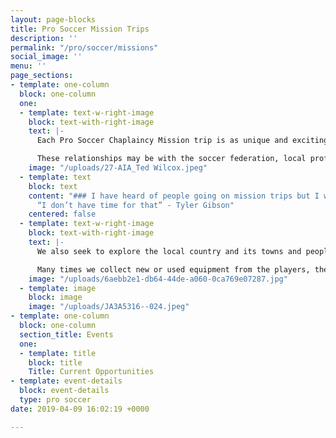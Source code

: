 ```yaml
---
layout: page-blocks
title: Pro Soccer Mission Trips
description: ''
permalink: "/pro/soccer/missions"
social_image: ''
menu: ''
page_sections:
- template: one-column
  block: one-column
  one:
  - template: text-w-right-image
    block: text-with-right-image
    text: |-
      Each Pro Soccer Chaplaincy Mission trip is as unique and exciting as the country we visit, and each player and coach is a changed person when they arrive back home. As we arrive in Africa, the Caribbean or Latin America, it’s our desire to use the beautiful game of soccer to build lasting relationships with our new friends.

      These relationships may be with the soccer federation, local professional coaches and their teams or the grass roots of the youth teams. We bring and leave our soccer knowledge, experience, passion and equipment for others to use in their development.
    image: "/uploads/27-AIA_Ted Wilcox.jpeg"
  - template: text
    block: text
    content: "### I have heard of people going on mission trips but I would think
      “I don’t have time for that” - Tyler Gibson"
    centered: false
  - template: text-w-right-image
    block: text-with-right-image
    text: |-
      We also seek to explore the local country and its towns and people so that we can get to know their cultures, customs and food.

      Many times we collect new or used equipment from the players, their teams, the leagues or local organizations and take it with us for distribution. We also seek to help with some humanitarian aid such as providing food, hygiene products or other needs.
    image: "/uploads/6aebb2e1-db64-44de-a060-0ca769e07287.jpg"
  - template: image
    block: image
    image: "/uploads/JA3A5316--024.jpeg"
- template: one-column
  block: one-column
  section_title: Events
  one:
  - template: title
    block: title
    Title: Current Opportunities
- template: event-details
  block: event-details
  type: pro soccer
date: 2019-04-09 16:02:19 +0000

---
```

